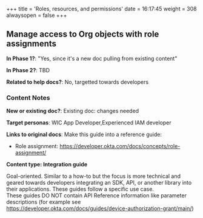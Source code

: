 +++
title = 'Roles, resources, and permissions'
date = 16:17:45
weight = 308
alwaysopen = false
+++

## Manage access to Org objects with role assignments

**In Phase 1?**: "Yes, since it's a new doc pulling from existing content"

**In Phase 2?**: TBD

**Related to help docs?**: No, targetted towards developers



### Content Notes

**New or existing doc?**: Existing doc: changes needed

**Target personas**: WIC App Developer,Experienced IAM developer

**Links to original docs**: Make this guide into a reference guide:
- Role assignment: https://developer.okta.com/docs/concepts/role-assignment/

**Content type: Integration guide**

Goal-oriented. Similar to a how-to but the focus is more technical and geared towards developers integrating an SDK, API, or another library into their applications. 
These guides follow a specific use case.  
These guides DO NOT contain API Reference information like parameter descriptions (for example see https://developer.okta.com/docs/guides/device-authorization-grant/main/)


